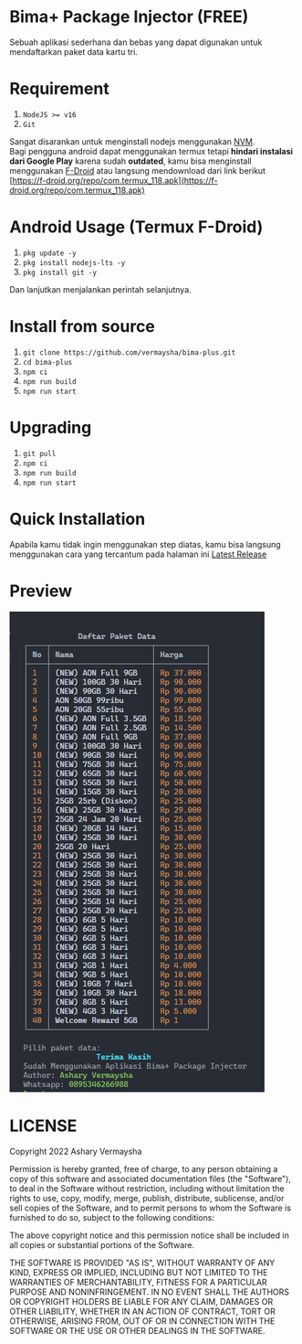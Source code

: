 # Bima+ Package Injector (FREE)

Sebuah aplikasi sederhana dan bebas yang dapat digunakan untuk mendaftarkan paket data kartu tri.

# Requirement

1. `NodeJS >= v16`
2. `Git`

Sangat disarankan untuk menginstall nodejs menggunakan [NVM](https://github.com/nvm-sh/nvm). <br>
Bagi pengguna android dapat menggunakan termux tetapi **hindari instalasi dari Google Play** karena sudah **outdated**, kamu bisa menginstall menggunakan [F-Droid](https://f-droid.org) atau langsung mendownload dari link berikut [https://f-droid.org/repo/com.termux_118.apk](https://f-droid.org/repo/com.termux_118.apk)

# Android Usage (Termux F-Droid)

1. `pkg update -y`
2. `pkg install nodejs-lts -y`
3. `pkg install git -y`

Dan lanjutkan menjalankan perintah selanjutnya.

# Install from source

1. `git clone https://github.com/vermaysha/bima-plus.git`
2. `cd bima-plus`
3. `npm ci`
4. `npm run build`
5. `npm run start`

# Upgrading

1. `git pull`
2. `npm ci`
3. `npm run build`
4. `npm run start`

# Quick Installation

Apabila kamu tidak ingin menggunakan step diatas, kamu bisa langsung menggunakan cara yang tercantum pada halaman ini [Latest Release](https://github.com/vermaysha/bima-plus/releases/latest)

# Preview

![Preview](preview.png)

# LICENSE

Copyright 2022 Ashary Vermaysha

Permission is hereby granted, free of charge, to any person obtaining a copy of this software and associated documentation files (the "Software"), to deal in the Software without restriction, including without limitation the rights to use, copy, modify, merge, publish, distribute, sublicense, and/or sell copies of the Software, and to permit persons to whom the Software is furnished to do so, subject to the following conditions:

The above copyright notice and this permission notice shall be included in all copies or substantial portions of the Software.

THE SOFTWARE IS PROVIDED "AS IS", WITHOUT WARRANTY OF ANY KIND, EXPRESS OR IMPLIED, INCLUDING BUT NOT LIMITED TO THE WARRANTIES OF MERCHANTABILITY, FITNESS FOR A PARTICULAR PURPOSE AND NONINFRINGEMENT. IN NO EVENT SHALL THE AUTHORS OR COPYRIGHT HOLDERS BE LIABLE FOR ANY CLAIM, DAMAGES OR OTHER LIABILITY, WHETHER IN AN ACTION OF CONTRACT, TORT OR OTHERWISE, ARISING FROM, OUT OF OR IN CONNECTION WITH THE SOFTWARE OR THE USE OR OTHER DEALINGS IN THE SOFTWARE.

